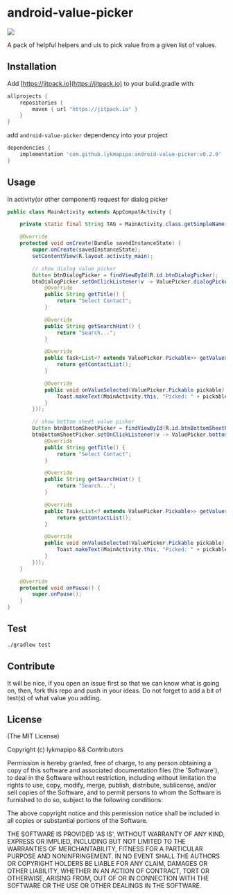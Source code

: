 android-value-picker
====================

[![](https://jitpack.io/v/lykmapipo/android-value-picker.svg)](https://jitpack.io/#lykmapipo/android-value-picker)

A pack of helpful helpers and uis to pick value from a given list of values.

## Installation
Add [https://jitpack.io](https://jitpack.io) to your build.gradle with:
```gradle
allprojects {
    repositories {
        maven { url "https://jitpack.io" }
    }
}
```
add `android-value-picker` dependency into your project

```gradle
dependencies {
    implementation 'com.github.lykmapipo:android-value-picker:v0.2.0'
}
```

## Usage

In activity(or other component) request for dialog picker

```java
public class MainActivity extends AppCompatActivity {

    private static final String TAG = MainActivity.class.getSimpleName();

    @Override
    protected void onCreate(Bundle savedInstanceState) {
        super.onCreate(savedInstanceState);
        setContentView(R.layout.activity_main);

        // show dialog value picker
        Button btnDialogPicker = findViewById(R.id.btnDialogPicker);
        btnDialogPicker.setOnClickListener(v -> ValuePicker.dialogPickerFor(this, new ValuePicker.Provider() {
            @Override
            public String getTitle() {
                return "Select Contact";
            }

            @Override
            public String getSearchHint() {
                return "Search...";
            }

            @Override
            public Task<List<? extends ValuePicker.Pickable>> getValues() {
                return getContactList();
            }

            @Override
            public void onValueSelected(ValuePicker.Pickable pickable) {
                Toast.makeText(MainActivity.this, "Picked: " + pickable, Toast.LENGTH_SHORT).show();
            }
        }));

        // show bottom sheet value picker
        Button btnBottomSheetPicker = findViewById(R.id.btnBottomSheetPicker);
        btnBottomSheetPicker.setOnClickListener(v -> ValuePicker.bottomPickerFor(this, new ValuePicker.Provider() {
            @Override
            public String getTitle() {
                return "Select Contact";
            }

            @Override
            public String getSearchHint() {
                return "Search...";
            }

            @Override
            public Task<List<? extends ValuePicker.Pickable>> getValues() {
                return getContactList();
            }

            @Override
            public void onValueSelected(ValuePicker.Pickable pickable) {
                Toast.makeText(MainActivity.this, "Picked: " + pickable, Toast.LENGTH_SHORT).show();
            }
        }));
    }

    @Override
    protected void onPause() {
        super.onPause();
    }
}
```


## Test
```sh
./gradlew test
```

## Contribute
It will be nice, if you open an issue first so that we can know what is going on, then, fork this repo and push in your ideas.
Do not forget to add a bit of test(s) of what value you adding.

## License

(The MIT License)

Copyright (c) lykmapipo && Contributors

Permission is hereby granted, free of charge, to any person obtaining
a copy of this software and associated documentation files (the
'Software'), to deal in the Software without restriction, including
without limitation the rights to use, copy, modify, merge, publish,
distribute, sublicense, and/or sell copies of the Software, and to
permit persons to whom the Software is furnished to do so, subject to
the following conditions:

The above copyright notice and this permission notice shall be
included in all copies or substantial portions of the Software.

THE SOFTWARE IS PROVIDED 'AS IS', WITHOUT WARRANTY OF ANY KIND,
EXPRESS OR IMPLIED, INCLUDING BUT NOT LIMITED TO THE WARRANTIES OF
MERCHANTABILITY, FITNESS FOR A PARTICULAR PURPOSE AND NONINFRINGEMENT.
IN NO EVENT SHALL THE AUTHORS OR COPYRIGHT HOLDERS BE LIABLE FOR ANY
CLAIM, DAMAGES OR OTHER LIABILITY, WHETHER IN AN ACTION OF CONTRACT,
TORT OR OTHERWISE, ARISING FROM, OUT OF OR IN CONNECTION WITH THE
SOFTWARE OR THE USE OR OTHER DEALINGS IN THE SOFTWARE.
